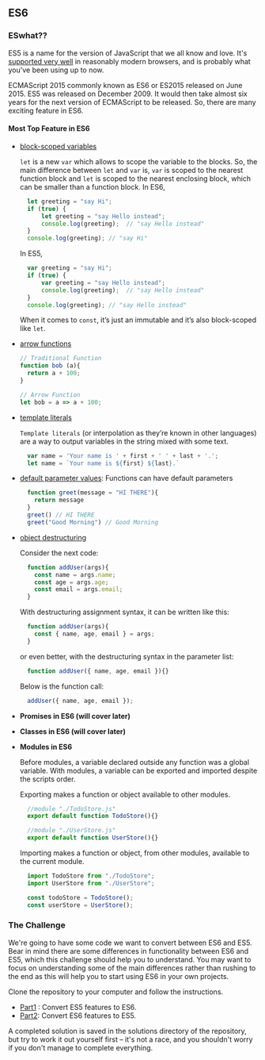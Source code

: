 ## ES6

### ESwhat??

ES5 is a name for the version of JavaScript that we all know and love. It's
[supported very well](http://kangax.github.io/compat-table/es5/) in reasonably modern browsers, and is probably what you've been using
up to now.

ECMAScript 2015 commonly known as ES6 or ES2015 released on June 2015. ES5 was released on December 2009. It would then take almost six years for the next version of ECMAScript to be released. So, there are many exciting feature in ES6.

#### Most Top Feature in ES6
- [block-scoped variables](https://developer.mozilla.org/en/docs/Web/JavaScript/Reference/Statements/let)

  `let` is a new `var` which allows to scope the variable to the blocks. So, the main difference between `let` and `var` is, `var` is scoped to the nearest function block and `let` is scoped to the nearest enclosing block, which can be smaller than a function block.
  In ES6,
  ```js
    let greeting = "say Hi";
    if (true) {
        let greeting = "say Hello instead";
        console.log(greeting);  // "say Hello instead"
    }
    console.log(greeting); // "say Hi"
  ``` 
  In ES5,
  ```js
    var greeting = "say Hi";
    if (true) {
        var greeting = "say Hello instead";
        console.log(greeting);  // "say Hello instead"
    }
    console.log(greeting); // "say Hello instead"
  ``` 
  When it comes to `const`, it’s just an immutable and it’s also block-scoped like `let`.

- [arrow functions](https://developer.mozilla.org/en-US/docs/Web/JavaScript/Reference/Functions/Arrow_functions)
  ```js
  // Traditional Function
  function bob (a){
    return a + 100;
  }

  // Arrow Function
  let bob = a => a + 100;
  ```
- [template literals](http://es6-features.org/#StringInterpolation)

  `Template literals` (or interpolation as they’re known in other languages) are a way to output variables in the string mixed with some text.
  ```js
    var name = 'Your name is ' + first + ' ' + last + '.';
    let name = `Your name is ${first} ${last}.`
  ```
- [default parameter values](http://es6-features.org/#DefaultParameterValues):
  Functions can have default parameters
  ```js
    function greet(message = "HI THERE"){ 
      return message
    }
    greet() // HI THERE
    greet("Good Morning") // Good Morning
  ```
- [object destructuring](http://es6-features.org/#ParameterContextMatching)

  Consider the next code:
  ```js
    function addUser(args){
      const name = args.name;
      const age = args.age;
      const email = args.email;
    }
  ```
  With destructuring assignment syntax, it can be written like this:
  ```js
    function addUser(args){
      const { name, age, email } = args;
    }
  ```

  or even better, with the destructuring syntax in the parameter list:
  ```js
    function addUser({ name, age, email }){}
  ```
  Below is the function call:

  ```js
    addUser({ name, age, email });
  ```
- **Promises in ES6 (will cover later)**
- **Classes in ES6 (will cover later)**
- **Modules in ES6**

  Before modules, a variable declared outside any function was a global variable.
  With modules, a variable can be exported and imported despite the scripts order.

  Exporting makes a function or object available to other modules. 
  ```js
    //module "./TodoStore.js"
    export default function TodoStore(){}

    //module "./UserStore.js"
    export default function UserStore(){}
  ```
  Importing makes a function or object, from other modules, available to the current module.

  ```js
    import TodoStore from "./TodoStore";
    import UserStore from "./UserStore";

    const todoStore = TodoStore();
    const userStore = UserStore();
  ```  

### The Challenge
We're going to have some code we want to convert between ES6 and ES5.
Bear in mind there are some differences in functionality between ES6 and ES5, which this challenge should help you to understand. You may want to focus on understanding some of the main differences rather than rushing to the end as this will help you to start using ES6 in your own projects.

Clone the repository to your computer and follow the instructions.
- [Part1](./ES5-ES6/README.md) : Convert ES5 features to ES6.
- [Part2](./ES6-ES5/README.md): Convert ES6 features to ES5.

A completed solution is saved in the solutions directory of the repository, but try to work it out yourself first – it's not a race, and you shouldn't worry if you don't manage to complete everything.